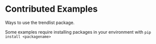 # Contributed Examples

Ways to use the trendlist package.

Some examples require installing packages in your environment with `pip install <packagename>`
